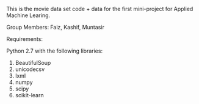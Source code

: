 This is the movie data set code + data for the first mini-project for Applied Machine Learing. 

Group Members: Faiz, Kashif, Muntasir 

Requirements: 

Python 2.7 with the following libraries: 

1. BeautifulSoup
2. unicodecsv
3. lxml
4. numpy
5. scipy
6. scikit-learn
